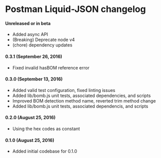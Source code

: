 # Postman Liquid-JSON changelog

#### Unreleased or in beta
* Added async API
* (Breaking) Deprecate node v4
* (chore) dependency updates

#### 0.3.1 (September 26, 2016)
* Fixed invalid hasBOM reference error

#### 0.3.0 (September 13, 2016)
* Added valid test configuration, fixed linting issues
* Added lib/bomb.js unit tests, associated dependencies, and scripts
* Improved BOM detection method name, reverted trim method change
* Added lib/bomb.js unit tests, associated dependencis, and scripts

#### 0.2.0 (August 25, 2016)
* Using the hex codes as constant

#### 0.1.0 (August 25, 2016)
* Added initial codebase for 0.1.0
